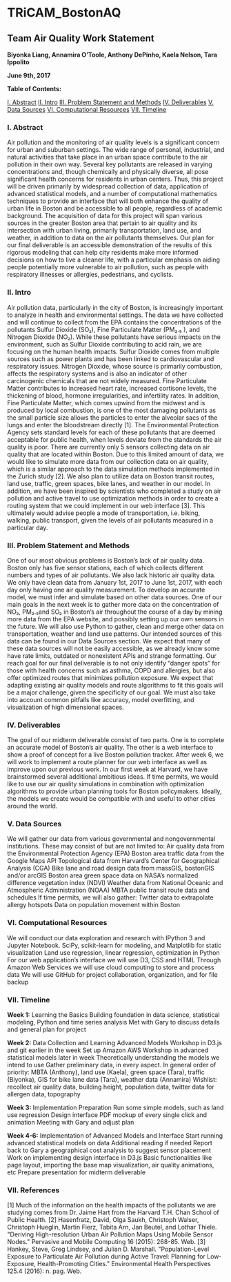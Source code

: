 # TRiCAM_BostonAQ

## Team Air Quality Work Statement

**Biyonka Liang, Annamira O’Toole, Anthony DePinho, Kaela Nelson, Tara Ippolito**

**June 9th, 2017**

**Table of Contents:**

[I. Abstract](#I.-Abstract)
[II. Intro](#II.-Intro)
[III. Problem Statement and Methods](#III.-Problem-Statement-and-Methods)
[IV. Deliverables](#IV.-Deliverables)
[V. Data Sources](#VI.-Data-Sources)
[VI. Computational Resources](#VI.-Computational-Resources)
[VII. Timeline](#VII.-Timeline)


### I. Abstract
Air pollution and the monitoring of air quality levels is a significant concern for urban and suburban settings. The wide range of personal, industrial, and natural activities that take place in an urban space contribute to the air pollution in their own way. Several key pollutants are released in varying concentrations and, though chemically and physically diverse, all pose significant health concerns for residents in urban centers. Thus, this project will be driven primarily by widespread collection of data, application of advanced statistical models, and a number of computational mathematics techniques to provide an interface that will both enhance the quality of urban life in Boston and be accessible to all people, regardless of academic background.  The acquisition of data for this project will span various sources in the greater Boston area that pertain to air quality and its intersection with urban living, primarily transportation, land use, and weather, in addition to data on the air pollutants themselves. Our plan for our final deliverable is an accessible demonstration of the results of this rigorous modeling that can help city residents make more informed decisions on how to live a cleaner life, with a particular emphasis on aiding people potentially more vulnerable to air pollution, such as people with respiratory illnesses or allergies, pedestrians, and cyclists.
 
 
### II. Intro
Air pollution data, particularly in the city of Boston, is increasingly important to analyze in health and environmental settings. The data we have collected and will continue to collect from the EPA contains the concentrations of the pollutants Sulfur Dioxide (SO₂), Fine Particulate Matter (PM₂.₅ ), and Nitrogen Dioxide (NO₂). While these pollutants have serious impacts on the environment, such as Sulfur Dioxide contributing to acid rain, we are focusing on the human health impacts. Sulfur Dioxide comes from multiple sources such as power plants and has been linked to cardiovascular and respiratory issues. Nitrogen Dioxide, whose source is primarily combustion, affects the respiratory systems and is also an indicator of other carcinogenic chemicals that are not widely measured. Fine Particulate Matter contributes to increased heart rate, increased cortisone levels, the thickening of blood, hormone irregularities, and infertility rates. In addition, Fine Particulate Matter, which comes upwind from the midwest and is produced by local combustion, is one of the most damaging pollutants as the small particle size allows the particles to enter the alveolar sacs of the lungs and enter the bloodstream directly [1]. The Environmental Protection Agency sets standard levels for each of these pollutants that are deemed acceptable for public health, when levels deviate from the standards the air quality is poor. 
	There are currently only 5 sensors collecting data on air quality that are located within Boston. Due to this limited amount of data, we would like to simulate more data from our collection data on air quality, which is a similar approach to the data simulation methods implemented in the Zurich study [2]. We also plan to utilize data on Boston transit routes, land use, traffic, green spaces, bike lanes, and weather in our model. In addition, we have been inspired by scientists who completed a study on air pollution and active travel to use optimization methods in order to create a routing system that we could implement in our web interface [3]. This ultimately would advise people a mode of transportation, i.e. biking, walking, public transport, given the levels of air pollutants measured in a particular day. 
  	
### III. Problem Statement and Methods
One of our most obvious problems is Boston’s lack of air quality data. Boston only has five sensor stations, each of which collects different numbers and types of air pollutants. We also lack historic air quality data. We only have clean data from January 1st, 2017 to June 1st, 2017, with each day only having one air quality measurement. To develop an accurate model, we must infer and simulate based on other data sources. One of our main goals in the next week is to gather more data on the concentration of NO₂, PM₂.₅and SO₂ in Boston’s air throughout the course of a day by mining more data from the EPA website, and possibly setting up our own sensors in the future. We will also use Python to gather, clean and merge other data on transportation, weather and land use patterns. Our intended sources of this data can be found in our Data Sources section. We expect that many of these data sources will not be easily accessible, as we already know some have rate limits, outdated or nonexistent APIs and strange formatting. 
Our reach goal for our final deliverable is to not only identify “danger spots” for those with health concerns such as asthma, COPD and allergies, but also offer optimized routes that minimizes pollution exposure. We expect that adapting existing air quality models and route algorithms to fit this goals will be a major challenge, given the specificity of our goal. We must also take into account common pitfalls like accuracy, model overfitting, and visualization of high dimensional spaces. 
 
### IV. Deliverables
The goal of our midterm deliverable consist of two parts. One is to complete an accurate model of Boston’s air quality. The other is a web interface to show a proof of concept for a live Boston pollution tracker. After week 6, we will work to implement a route planner for our web interface as well as improve upon our previous work. In our first week at Harvard, we have brainstormed several additional ambitious ideas. If time permits, we would like to use our air quality simulations in combination with optimization algorithms to provide urban planning tools for Boston policymakers. Ideally, the models we create would be compatible with and useful to other cities around the world.  
 
### V. Data Sources
We will gather our data from various governmental and nongovernmental institutions. These may consist of but are not limited to:
Air quality data from the Environmental Protection Agency (EPA)
Boston area traffic data from the Google Maps API
Topological data from Harvard’s Center for Geographical Analysis (CGA)
Bike lane and road design data from massGIS, bostonGIS and/or arcGIS
Boston area green space data on NASA’s normalized difference vegetation index (NDVI)
Weather data from National Oceanic and Atmospheric Administration (NOAA) 
MBTA public transit route data and schedules
If time permits, we will also gather:
Twitter data to extrapolate allergy hotspots
Data on population movement within Boston
 
### VI. Computational Resources
We will conduct our data exploration and research with IPython 3 and Jupyter Notebook.
SciPy, scikit-learn for modeling, and Matplotlib for static visualization
Land use regression, linear regression, optimization in Python
For our web application’s interface we will use D3, CSS and HTML
Through Amazon Web Services we will use cloud computing to store and process data
We will use GitHub for project collaboration, organization, and for file backup
 
### VII. Timeline
 
**Week 1:** Learning the Basics
Building foundation in data science, statistical modeling, Python and time series analysis
Met with Gary to discuss details and general plan for project
 
**Week 2:** Data Collection and Learning Advanced Models
Workshop in D3.js and git earlier in the week
Set up Amazon AWS
Workshop in advanced statistical models later in week
Theoretically understanding the models we intend to use
Gather preliminary data, in every aspect. In general order of priority: MBTA (Anthony), land use (Kaela), green space (Tara), traffic (Biyonka), GIS for bike lane data (Tara), weather data (Annamira)
Wishlist: recollect air quality data, building height, population data, twitter data for allergen data, topography
 
**Week 3:** Implementation Preparation
Run some simple models, such as land use regression
Design interface
PDF mockup of every single click and animation 
Meeting with Gary and adjust plan
 
**Week 4-6:** Implementation of Advanced Models and Interface
Start running advanced statistical models on data
Additional reading if needed
Report back to Gary a geographical cost analysis to suggest sensor placement
Work on implementing design interface in D3.js
Basic functionalities like page layout, importing the base map visualization, air quality animations, etc 
Prepare presentation for midterm deliverable
 
### VII. References
[1] Much of the information on the health impacts of the pollutants we are studying comes from Dr. Jaime Hart from the Harvard T.H. Chan School of Public Health.
[2] Hasenfratz, David, Olga Saukh, Christoph Walser, Christoph Hueglin, Martin Fierz, Tabita Arn, Jan Beutel, and Lothar Thiele. "Deriving High-resolution Urban Air Pollution Maps Using Mobile Sensor Nodes." Pervasive and Mobile Computing 16 (2015): 268-85. Web.
[3] Hankey, Steve, Greg Lindsey, and Julian D. Marshall. "Population-Level Exposure to Particulate Air Pollution during Active Travel: Planning for Low-Exposure, Health-Promoting Cities." Environmental Health Perspectives 125.4 (2016): n. pag. Web.
 
 
